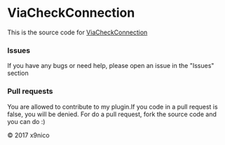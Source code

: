 # ViaCheckConnection
This is the source code for [ViaCheckConnection](https://www.spigotmc.org/resources/viacheckconnection.31805/)

### Issues
If you have any bugs or need help, please open an issue in the "Issues" section

### Pull requests
You are allowed to contribute to my plugin.If you code in a pull request is false, you will be denied.
For do a pull request, fork the source code and you can do :)

© 2017 x9nico

